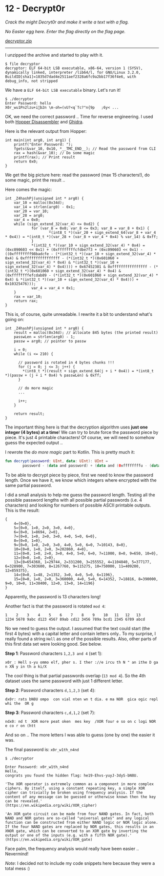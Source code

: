 # 12 - Decrypt0r

*Crack the might Decryt0r and make it write a text with a flag.*

*No Easter egg here. Enter the flag directly on the flag page.*

[decryptor.zip](decryptor.zip)

---

I unzipped the archive and started to play with it.

```
$ file decryptor 
decryptor: ELF 64-bit LSB executable, x86-64, version 1 (SYSV), dynamically linked, interpreter /lib64/l, for GNU/Linux 3.2.0, BuildID[sha1]=1835d7dad4e2511aef2328a6fc9a2bb17f36f4e6, with debug_info, not stripped
```

We have a `ELF 64-bit LSB executable` binary. Let's run it!

```
$ ./decryptor 
Enter Password: hello
X0r_wu1Pn2lzu+ib2n \m-oh=(vU?<q`Tc?"n{9p	;6y< ...
```

OK, we need the correct password .. Time for reverse engineering.
I used both [Hopper Disassembler](https://www.hopperapp.com/download.html) and [Ghidra](https://ghidra-sre.org/).

Here is the relevant output from Hopper:

```
int main(int arg0, int arg1) {
    printf("Enter Password: ");
    fgets(&var_10, 0x10, *__TMC_END__); // Read the password from CLI
    rax = hash(&var_10); // Do some magic
    printf(rax); // Print result
    return 0x0;
}
```

We get the big picture here: read the password (max 15 characters!), do some magic, print the result ..


Here comes the magic:
```
int _Z4hashPj(unsigned int * arg0) {
    var_10 = malloc(0x34d);
    var_14 = strlen(arg0) - 0x1;
    var_20 = var_10;
    var_28 = arg0;
    var_4 = 0x0;
    while (sign_extend_32(var_4) <= 0xd2) {
            for (var_8 = 0x0; var_8 <= 0x3; var_8 = var_8 + 0x1) {
                    *(int8_t *)(var_20 + sign_extend_64(var_8 + var_4 * 0x4)) = *(int8_t *)(var_28 + (var_8 + var_4 * 0x4) % var_14) & 0xff;
            }
            *(int32_t *)(var_10 + sign_extend_32(var_4) * 0x4) = (0xc090603 << 0x1) + (0xffffffffcfdbe7f3 + (0xc090603 << 0x1) - ((0xffffffff98badcfe - (*(int32_t *)(var_10 + sign_extend_32(var_4) * 0x4) & 0xffffffffffffffff - (*(int32_t *)(0x601060 + sign_extend_32(var_4) * 0x4) & *(int32_t *)(var_10 + sign_extend_32(var_4) * 0x4)))) + 0x67452301 & 0xffffffffffffffff - (*(int32_t *)(0x601060 + sign_extend_32(var_4) * 0x4) & (0xffffffffefcdab89 - (*(int32_t *)(0x601060 + sign_extend_32(var_4) * 0x4) & *(int32_t *)(var_10 + sign_extend_32(var_4) * 0x4))) + 0x10325476)));
            var_4 = var_4 + 0x1;
    }
    rax = var_10;
    return rax;
}
```

This is, of course, quite unreadable. I rewrite it a bit to understand what's going on:

```
int _Z4hashPj(unsigned int * arg0) {
    result = malloc(0x34d); // allocate 845 bytes (the printed result)
    passwLen = strlen(arg0) - 1;
    passw = arg0; // pointer to passw
    
    i = 0;
    while (i <= 210) { 
    
      // password is rotated in 4 bytes chunks !!!
      for (j = 0; j <= 3; j++) {
        *(int8_t *)(result + sign_extend_64(j + i * 0x4)) = *(int8_t *)(passw + (j + i * 0x4) % passwLen) & 0xff;
      }
      
      // do more magic
      ...
      
      i++;
    }
    
    return result;
}
```

The important thing here is that the decryption algorithm uses **just one integer (4 bytes) at a time**! We can try to
brute force the password piece by piece. It's just 4 printable characters! Of course, we will need
to somehow guess the expected output ..

I rewrote the *do more magic* part to Kotlin. This is pretty much it:
```kotlin
fun decrypt(password: UInt, data: UInt): UInt =
        password - (data and password) + (data and (0xffffffffu - (data and password)))
```

To be able to decrypt piece by piece, first we need to know the password length. Once we have it,
we know which integers where encrypted with the same partial password.
 
I did a small analysis to help me guess the password length. Testing all the possible password
lengths with all possible partial passwords (i.e. 4 characters) and looking for numbers of possible
ASCII printable outputs. This is the result:

```
{
    4={0=0},
    5={0=0, 1=0, 2=0, 3=0, 4=0},
    6={0=0, 1=8694, 2=0},
    7={0=0, 1=0, 2=0, 3=0, 4=0, 5=0, 6=0},
    8={0=0, 1=0},
    9={0=0, 1=0, 2=0, 3=0, 4=0, 5=0, 6=0, 7=10143, 8=0},
    10={0=0, 1=0, 2=0, 3=202860, 4=0},
    11={0=0, 1=0, 2=0, 3=0, 4=0, 5=0, 6=0, 7=11000, 8=0, 9=650, 10=0},
    12={0=0, 1=0, 2=0},
    13={0=654368, 1=29744, 2=331200, 3=255552, 4=1104840, 5=377177, 6=328900, 7=303600, 8=1267760, 9=115275, 10=750000, 11=409200, 12=859375},
    14={0=0, 1=48, 2=1352, 3=0, 4=0, 5=0, 6=1196},
    15={0=0, 1=0, 2=0, 3=360000, 4=0, 5=0, 6=14352, 7=18816, 8=390000, 9=0, 10=0, 11=38400, 12=0, 13=0, 14=1196}
}
```

Apparently, the password is 13 characters long!

Another fact is that the password is rotated `mod 4`:
```
1    2    3    4    5    6    7    8    9    10   11   12   13
1234 5678 9abc d123 4567 89ab cd12 3456 789a bcd1 2345 6789 abcd
```

No we need to guess the output. I assumed that the text could start (the first 4 bytes) with a capital letter and contain letters only..
To my surprise, I really found a string `Hell` as one of the possible results. Also, other parts of this first
data set were looking good. See below.

**Step 1**: Password characters `1,2,3 and 4` (set 1):
```
x0r_: Hell s-yu ommo elf, pher s. I ther ://e ircu th N " an ithe D ga n XN y in th a ki/X
```

The cool thing is that partial passwords overlap (`13 mod 4`). So the 4th dataset uses the same password with just 1 different
letter.

**Step 2**: Password characters `d,1,2,3` (set 4):
```
dx0r: rats bN8U ompo  con vial nten wn t dia. e ma NOR  gica ogic repl  whi the  OR g 
```

**Step 3**: Password characters `c,d,1,2` (set 7):
```
ndx0: nd t  XOR more peat oken  mes key  /XOR four e so on c logi NOR  e co r on (htt 
```

And so on .. The more letters I was able to guess (one by one) the easier it was. 

The final password is: `x0r_w1th_n4nd`

```
$ ./decryptor

Enter Password: x0r_w1th_n4nd
Hello, 
congrats you found the hidden flag: he19-Ehvs-yuyJ-3dyS-bN8U. 

'The XOR operator is extremely common as a component in more complex ciphers. By itself, using a constant repeating key, a simple XOR cipher can trivially be broken using frequency analysis. If the content of any message can be guessed or otherwise known then the key can be revealed.'
(https://en.wikipedia.org/wiki/XOR_cipher)

'An XOR gate circuit can be made from four NAND gates. In fact, both NAND and NOR gates are so-called "universal gates" and any logical function can be constructed from either NAND logic or NOR logic alone. If the four NAND gates are replaced by NOR gates, this results in an XNOR gate, which can be converted to an XOR gate by inverting the output or one of the inputs (e.g. with a fifth NOR gate).' 
(https://en.wikipedia.org/wiki/XOR_gate)
```

Face palm, the frequency analysis would really have been easier .. Nevermind!

*Note*: I decided not to include my code snippets here because they were a total mess :)